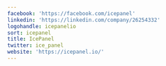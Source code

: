 ```yaml
---
facebook: 'https://facebook.com/icepanel'
linkedin: 'https://linkedin.com/company/26254332'
logohandle: icepanelio
sort: icepanel
title: IcePanel
twitter: ice_panel
website: 'https://icepanel.io/'
---
```

